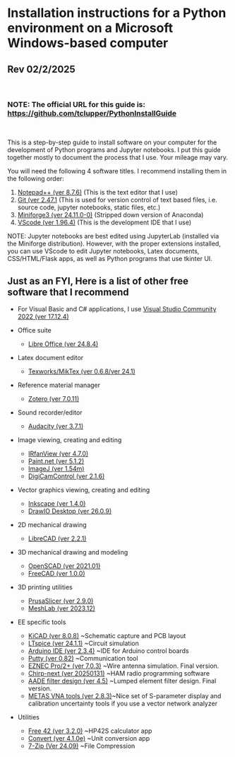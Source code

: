 # Installation instructions for a Python environment on a Microsoft Windows-based computer

## Rev 02/2/2025 
<br>

### NOTE: The official URL for this guide is:  https://github.com/tclupper/PythonInstallGuide 
<br>

This is a step-by-step guide to install software on your computer for the development of Python programs and Jupyter notebooks.  I put this guide together mostly to document the process that I use.  Your mileage may vary.

You will need the following 4 software titles. I recommend installing them in the following order:

1) [Notepad++ (ver 8.7.6)](NotepadPlusPlus.md) (This is the text editor that I use)
2) [Git (ver 2.47.1](Git.md)  (This is used for version control of text based files, i.e. source code, jupyter notebooks, static files, etc.)
3) [Miniforge3 (ver 24.11.0-0)](Miniforge.md)  (Stripped down version of Anaconda)
4) [VScode (ver 1.96.4)](VScode.md)  (This is the development IDE that I use)

NOTE: Jupyter notebooks are best edited using JupyterLab (installed via the Miniforge distribution).  However, with the proper extensions installed, you can use VScode to edit Jupyter notebooks, Latex documents, CSS/HTML/Flask apps, as well as Python programs that use tkinter UI.

## Just as an FYI, Here is a list of other free software that I recommend
* For Visual Basic and C# applications, I use [Visual Studio Community 2022 (ver 17.12.4)](https://visualstudio.microsoft.com/vs/community)

* Office suite

    * [Libre Office (ver 24.8.4)](https://www.libreoffice.org)
* Latex document editor
    * [Texworks/MikTex (ver 0.6.8/ver 24.1)](https://miktex.org/download)
* Reference material manager
    * [Zotero (ver 7.0.11)](https://www.zotero.org/download/)
* Sound recorder/editor
    * [Audacity (ver 3.7.1)](https://www.audacityteam.org)
* Image viewing, creating and editing
    * [IRfanView (ver 4.7.0)](https://www.irfanview.com)
    * [Paint.net (ver 5.1.2)](https://www.getpaint.net)
    * [ImageJ (ver 1.54m)](https://imagej.net/)
    * [DigiCamControl (ver 2.1.6)](https://www.digicamcontrol.com/download)
* Vector graphics viewing, creating and editing
    * [Inkscape (ver 1.4.0)](https://inkscape.org)
    * [DrawIO Desktop (ver 26.0.9)](https://github.com/jgraph/drawio-desktop/releases)
* 2D mechanical drawing
    * [LibreCAD (ver 2.2.1)](https://github.com/LibreCAD/LibreCAD/releases)
* 3D mechanical drawing and modeling
    * [OpenSCAD (ver 2021.01)](https://openscad.org/downloads.html)
    * [FreeCAD (ver 1.0.0)](https://www.freecadweb.org)
* 3D printing utilities
    * [PrusaSlicer (ver 2.9.0)](https://www.prusa3d.com/prusaslicer)
    * [MeshLab (ver 2023.12)](https://www.meshlab.net/#download)
* EE specific tools
    * [KiCAD (ver 8.0.8)](https://kicad.org/download/windows/) ~Schematic capture and PCB layout
    * [LTspice (ver 24.1.1)](https://www.analog.com/en/design-center/design-tools-and-calculators/ltspice-simulator.html) ~Circuit simulation
    * [Arduino IDE (ver 2.3.4)](https://www.arduino.cc/en/software) ~IDE for Arduino control boards
    * [Putty (ver 0.82)](https://www.putty.org) ~Communication tool
    * [EZNEC Pro/2+ (ver 7.0.3)](https://www.eznec.com/) ~Wire antenna simulation. Final version.
    * [Chirp-next (ver 20250131)](https://chirp.danplanet.com/projects/chirp/wiki/Download) ~HAM radio programming software
    * [AADE filter design (ver 4.5)](http://www.ke5fx.com/aadeflt.htm) ~Lumped element filter design. Final version.
    * [METAS VNA tools (ver 2.8.3)](https://www.metas.ch/metas/en/home/fabe/hochfrequenz/vna-tools.html)~Nice set of S-parameter display and calibration uncertainty tools if you use a vector network analyzer
* Utilities
    * [Free 42 (ver 3.2.0)](https://thomasokken.com/free42/) ~HP42S calculator app
    * [Convert (ver 4.1.0e)](https://joshmadison.com/convert-for-windows/) ~Unit conversion app
    * [7-Zip (Ver 24.09)](https://www.7-zip.org/) ~File Compression